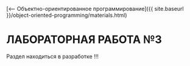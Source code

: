 [⟵ Объектно-ориентированное программирование]({{ site.baseurl }}/object-oriented-programming/materials.html)

# ЛАБОРАТОРНАЯ РАБОТА №3

Раздел находиться в разработке !!!
